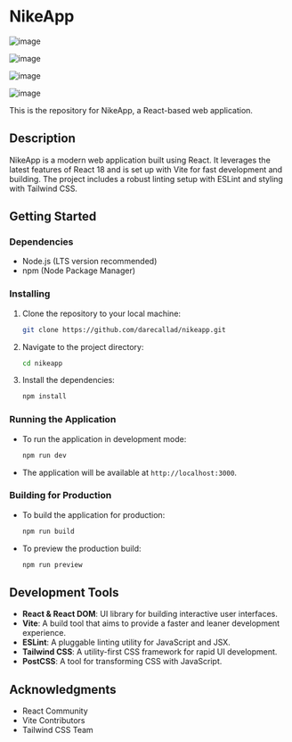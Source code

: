 # NikeApp

![image](https://github.com/darecallad/NikeApp/assets/27443134/2de10cd5-220f-4856-97ea-9bf652a68c2d)

![image](https://github.com/darecallad/NikeApp/assets/27443134/c37b46df-3ee5-4025-ad73-d5cd77a9bded)

![image](https://github.com/darecallad/NikeApp/assets/27443134/42336c70-f4fe-4622-a8a1-e56f0dd6bdfb)

![image](https://github.com/darecallad/NikeApp/assets/27443134/0195d933-1e59-43b5-92e9-7c52ae64b5db)



This is the repository for NikeApp, a React-based web application.

## Description

NikeApp is a modern web application built using React. It leverages the latest features of React 18 and is set up with Vite for fast development and building. The project includes a robust linting setup with ESLint and styling with Tailwind CSS.

## Getting Started

### Dependencies

- Node.js (LTS version recommended)
- npm (Node Package Manager)

### Installing

1. Clone the repository to your local machine:

   ```bash
   git clone https://github.com/darecallad/nikeapp.git
   ```

2. Navigate to the project directory:

   ```bash
   cd nikeapp
   ```

3. Install the dependencies:
   ```bash
   npm install
   ```

### Running the Application

- To run the application in development mode:

  ```bash
  npm run dev
  ```

- The application will be available at `http://localhost:3000`.

### Building for Production

- To build the application for production:

  ```bash
  npm run build
  ```

- To preview the production build:
  ```bash
  npm run preview
  ```

## Development Tools

- **React & React DOM**: UI library for building interactive user interfaces.
- **Vite**: A build tool that aims to provide a faster and leaner development experience.
- **ESLint**: A pluggable linting utility for JavaScript and JSX.
- **Tailwind CSS**: A utility-first CSS framework for rapid UI development.
- **PostCSS**: A tool for transforming CSS with JavaScript.

## Acknowledgments

- React Community
- Vite Contributors
- Tailwind CSS Team
